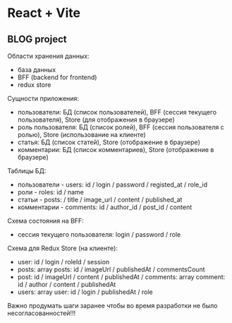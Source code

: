 # React + Vite

## BLOG project

Области хранения данных:
- база данных
- BFF (backend for frontend)
- redux store

Сущности приложения:
- пользователи: БД (список пользователей), BFF (сессия текущего пользователя), Store (для отображения в браузере)
- роль пользователя: БД (список ролей), BFF (сессия пользователя с ролью), Store (использование на клиенте)
- статья: БД (список статей), Store (отображение в браузере)
- комментарии: БД (список комментариев), Store (отображение в браузере)

Таблицы БД:
- пользователи - users: id / login / password / registed_at / role_id
- роли - roles: id / name
- статьи - posts: / title / image_url / content / published_at
- комментарии - comments: id / author_id / post_id / content

Схема состояния на BFF:
- сессия текущего пользователя: login / password / role

Схема для Redux Store (на клиенте):
- user: id / login / roleId / session
- posts: array posts: id / imageUrl / publishedAt / commentsCount
- post:  id / imageUrl / content / publishedAt / comments: array comment: id / author / content / publishedAt
- users: array user: id / login / publishedAt / role

Важно продумать шаги заранее чтобы во время разработки не было несогласованностей!!!
